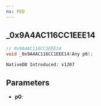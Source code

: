 ```yaml
---
ns: PED
---
```

## _0x9A4AC116CC1EEE14

```c
// 0x9A4AC116CC1EEE14
void _0x9A4AC116CC1EEE14(Any p0);
```

```
NativeDB Introduced: v1207
```

## Parameters
* **p0**:
